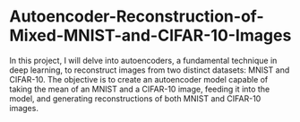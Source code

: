 # Autoencoder-Reconstruction-of-Mixed-MNIST-and-CIFAR-10-Images
In this project, I will delve into autoencoders, a fundamental technique in deep
learning, to reconstruct images from two distinct datasets: MNIST and CIFAR-10. The objective
is to create an autoencoder model capable of taking the mean of an MNIST and a CIFAR-10
image, feeding it into the model, and generating reconstructions of both MNIST and CIFAR-10
images.
